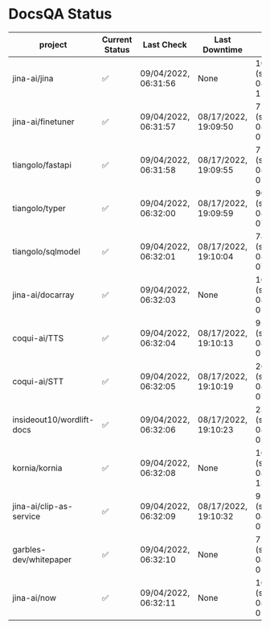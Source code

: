 # DocsQA Status

|         project         |Current Status|     Last Check     |   Last Downtime    |              % Uptime              |
|-------------------------|--------------|--------------------|--------------------|------------------------------------|
|jina-ai/jina             |✅            |09/04/2022, 06:31:56|None                |100.000 (since 08/29/2022, 11:24:14)|
|jina-ai/finetuner        |✅            |09/04/2022, 06:31:57|08/17/2022, 19:09:50|72.925 (since 08/15/2022, 07:09:42) |
|tiangolo/fastapi         |✅            |09/04/2022, 06:31:58|08/17/2022, 19:09:55|72.928 (since 08/15/2022, 07:09:42) |
|tiangolo/typer           |✅            |09/04/2022, 06:32:00|08/17/2022, 19:09:59|90.899 (since 08/15/2022, 07:09:42) |
|tiangolo/sqlmodel        |✅            |09/04/2022, 06:32:01|08/17/2022, 19:10:04|74.348 (since 08/15/2022, 07:09:42) |
|jina-ai/docarray         |✅            |09/04/2022, 06:32:03|None                |100.000 (since 08/24/2022, 01:39:12)|
|coqui-ai/TTS             |✅            |09/04/2022, 06:32:04|08/17/2022, 19:10:13|95.789 (since 08/15/2022, 07:09:42) |
|coqui-ai/STT             |✅            |09/04/2022, 06:32:05|08/17/2022, 19:10:19|26.888 (since 08/15/2022, 07:09:42) |
|insideout10/wordlift-docs|✅            |09/04/2022, 06:32:06|08/17/2022, 19:10:23|23.233 (since 08/15/2022, 07:09:42) |
|kornia/kornia            |✅            |09/04/2022, 06:32:08|None                |100.000 (since 08/30/2022, 13:49:49)|
|jina-ai/clip-as-service  |✅            |09/04/2022, 06:32:09|08/17/2022, 19:10:32|95.798 (since 08/15/2022, 07:09:42) |
|garbles-dev/whitepaper   |✅            |09/04/2022, 06:32:10|None                |72.426 (since 08/24/2022, 01:39:12) |
|jina-ai/now              |✅            |09/04/2022, 06:32:11|None                |100.000 (since 08/24/2022, 01:39:12)|
